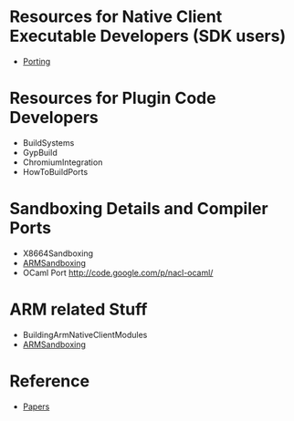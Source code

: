 # Resources for Native Client Executable Developers (SDK users)

*   [Porting](porting.md)

# Resources for Plugin Code Developers

*   BuildSystems
*   GypBuild
*   ChromiumIntegration
*   HowToBuildPorts

# Sandboxing Details and Compiler Ports

*   X8664Sandboxing
*   [ARMSandboxing](arm_sandboxing.md)
*   OCaml Port http://code.google.com/p/nacl-ocaml/

# ARM related Stuff

*   BuildingArmNativeClientModules
*   [ARMSandboxing](arm_sandboxing.md)

# Reference

*   [Papers](papers.md)
